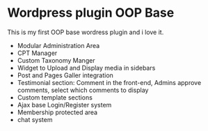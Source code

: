 # Wordpress plugin OOP Base


This is my first OOP base wordress plugin and i love it.

* Modular Administration Area
* CPT Manager 
* Custom Taxonomy Manger
* Widget to Upload and Display media in sidebars
* Post and Pages Galler integration 
* Testimonial section: Comment in the front-end, Admins approve comments, select which comments to display 
* Custom template sections
* Ajax base Login/Register system
* Membership protected area
* chat system